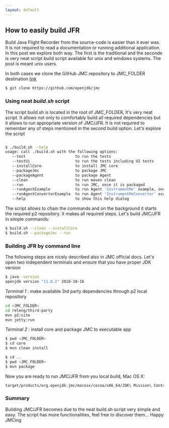 ```yaml
---
layout: default
---
```


## How to easily build JFR

Build Java Flight Recorder from the source-code is easier than it ever was. It is not required to read a documentation or running additional application. In this post we explore both way. The first is the traditional and the seconde is very neat script build script available for unix and windows systems. The post is meant
unix users.

In both cases we clone the GitHub JMC repository to JMC_FOLDER destination [link](https://github.com/openjdk/jmc)
```bash
$ git clone https://github.com/openjdk/jmc
```

### Using neat *build.sh* script 
The script build.sh is located in the root of JMC_FOLDER, It's very neat script. It allows not only 
to comfortably build all required dependencies but it allows to run appropriate version of JMC/JFR. 
It is not required to remember any of steps mentioned in the second build option. Let's explore the script
```bash

$ ./build.sh --help
usage: call ./build.sh with the following options:
   --test                      to run the tests
   --testUi                    to run the tests including UI tests
   --installCore               to install JMC core
   --packageJmc                to package JMC
   --packageAgent              to package Agent
   --clean                     to run maven clean
   --run                       to run JMC, once it is packaged
   --runAgentExample           to run Agent 'InstrumentMe' example, once it is packaged
   --runAgentConverterExample  to run Agent 'InstrumentMeConverter' example, once it is packaged
   --help                      to show this help dialog
```

The script allows to chain the commands and on the background it starts the required p2 repository. It makes all 
required steps. Let's build JMC/JFR in simple commands:
```bash
$ build.sh --clean --installCore
$ build.sh --packageJmc --run
```

### Building JFR by command line
The following steps are nicely described also in JMC official docs. 
Let's open two independent terminals and ensure 
that you have proper JDK version
```bash
$ java -version
openjdk version "11.0.2" 2018-10-16
```

*Terminal 1* : make available 3rd party dependencies through p2 local repository

```bash
cd <JMC_FOLDER> 
cd releng/third-party
mvn p2:site
mvn jetty:run
```
*Terminal 2* : install core and package JMC to executable app
```bash
$ pwd <JMC_FOLDER>
$ cd core
$ mvn clean install

$ cd ..
$ pwd <JMC_FOLDER>
$ mvn package
```

Now you are ready to run JMC/JFR from you local build, Mac OS X:

```bash
target/products/org.openjdk.jmc/macosx/cocoa/x86_64/JDK\ Mission\ Control.app/Contents/MacOS/jmc
```

### Summary
Building JMC/JFR becomes due to the neat build.sh script very simple and easy. The script has more 
functionalities, feel free to discover them...
Happy JMCing

